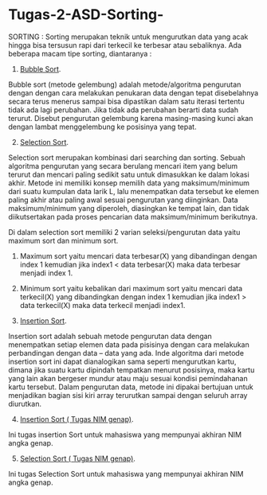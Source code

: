 # Tugas-2-ASD-Sorting-

SORTING :
Sorting merupakan teknik untuk mengurutkan data yang acak hingga bisa tersusun rapi dari terkecil ke terbesar atau sebaliknya.
Ada beberapa macam tipe sorting, diantaranya : 

1. <a href="https://github.com/Brigita-aurel/Tugas-2-ASD-Sorting-/blob/main/Bubble%20Sorting">Bubble Sort</a>.
    
  Bubble sort (metode gelembung) adalah metode/algoritma pengurutan dengan dengan cara melakukan penukaran data dengan tepat disebelahnya secara terus menerus sampai bisa dipastikan dalam satu iterasi tertentu tidak ada lagi perubahan. Jika tidak ada perubahan berarti data sudah terurut. Disebut pengurutan gelembung karena masing-masing kunci akan dengan lambat menggelembung ke posisinya yang tepat.  


2. <a href="https://github.com/Brigita-aurel/Tugas-2-ASD-Sorting-/blob/main/Selection%20Sort">Selection Sort</a>.

Selection sort merupakan kombinasi dari searching dan sorting. Sebuah algoritma pengurutan yang secara berulang mencari item yang belum terurut dan mencari paling sedikit satu untuk dimasukkan ke dalam lokasi akhir. Metode ini memiliki konsep memilih data yang maksimum/minimum dari suatu kumpulan data larik L, lalu menempatkan data tersebut ke elemen paling akhir atau paling awal
sesuai pengurutan yang diinginkan. Data maksimum/minimum yang diperoleh, diasingkan ke tempat lain, dan tidak diikutsertakan pada proses pencarian data maksimum/minimum berikutnya.

Di dalam selection sort memiliki 2 varian seleksi/pengurutan data yaitu maximum sort dan minimum sort.


1.    Maximum sort yaitu mencari data terbesar(X) yang dibandingan dengan index 1 kemudian jika   index1 < data terbesar(X) maka data terbesar menjadi index 1.


2.    Minimum sort yaitu kebalikan dari maximum sort yaitu mencari data terkecil(X) yang   dibandingkan dengan index 1 kemudian jika index1 > data terkecil(X) maka data terkecil menjadi       index1.  


3. <a href=" ">Insertion Sort</a>.

Insertion sort adalah sebuah metode pengurutan data dengan menempatkan setiap elemen data pada pisisinya dengan cara melakukan perbandingan dengan data – data yang ada. Inde algoritma dari metode insertion sort ini dapat dianalogikan sama seperti mengurutkan kartu, dimana jika suatu kartu dipindah tempatkan menurut posisinya, maka kartu yang lain akan bergeser mundur atau maju sesuai kondisi pemindahanan kartu tersebut. Dalam pengurutan data, metode ini dipakai bertujuan untuk menjadikan bagian sisi kiri array terurutkan sampai dengan seluruh array diurutkan.

4. <a href=" ">Insertion Sort ( Tugas NIM genap)</a>.

  Ini tugas insertion Sort untuk mahasiswa yang mempunyai akhiran NIM angka genap.
  
5. <a href=" ">Selection Sort ( Tugas NIM genap)</a>.

  Ini tugas Selection Sort untuk mahasiswa yang mempunyai akhiran NIM angka genap.


